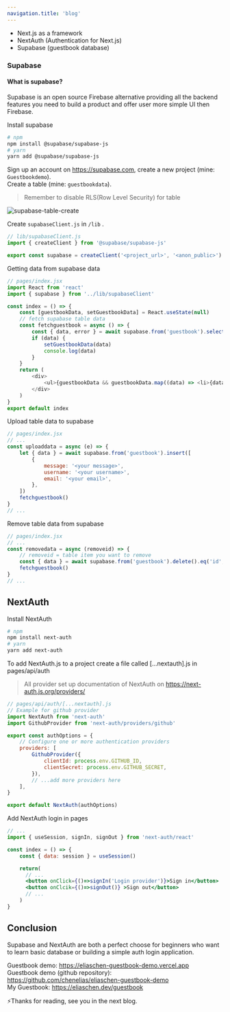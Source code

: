 ```yaml
---
navigation.title: 'blog'
---
```

-   Next.js as a framework
-   NextAuth (Authentication for Next.js)
-   Supabase (guestbook database)

### Supabase

#### What is supabase?

Supabase is an open source Firebase alternative providing all the backend features you need to build a product and offer user more simple UI then Firebase.

Install supabase
```bash
# npm
npm install @supabase/supabase-js
# yarn
yarn add @supabase/supabase-js
```

Sign up an account on https://supabase.com, create a new project (mine: `Guestbookdemo`).\
Create a table (mine: `guestbookdata`).

> Remember to disable RLS(Row Level Security) for table

![supabase-table-create](inkdrop://file:oUV0GN5sm)

Create `supabaseClient.js` in `/lib` .

```js
// lib/supabaseClient.js
import { createClient } from '@supabase/supabase-js'

export const supabase = createClient('<project_url>', '<anon_public>')
```

Getting data from supabase data

```js
// pages/index.jsx
import React from 'react'
import { supabase } from '../lib/supabaseClient'

const index = () => {
    const [guestbookData, setGuestbookData] = React.useState(null)
    // fetch supabase table data
    const fetchguestbook = async () => {
        const { data, error } = await supabase.from('guestbook').select()
        if (data) {
            setGuestbookData(data)
            console.log(data)
        }
    }
    return (
        <div>
            <ul>{guestbookData && guestbookData.map((data) => <li>{data.message}</li>)}</ul>
        </div>
    )
}
export default index
```

Upload table data to supabase

```js
// pages/index.jsx
// ...
const uploaddata = async (e) => {
    let { data } = await supabase.from('guestbook').insert([
        {
            message: '<your message>',
            username: '<your username>',
            email: '<your email>',
        },
    ])
    fetchguestbook()
}
// ...
```

Remove table data from supabase

```jsx
// pages/index.jsx
// ...
const removedata = async (removeid) => {
    // removeid = table item you want to remove
    const { data } = await supabase.from('guestbook').delete().eq('id', removeid)
    fetchguestbook()
}
// ...
```

## NextAuth

Install NextAuth

```bash
# npm
npm install next-auth
# yarn
yarn add next-auth
```

To add NextAuth.js to a project create a file called [...nextauth].js in pages/api/auth

> All provider set up documentation of NextAuth on https://next-auth.js.org/providers/

```js
// pages/api/auth/[...nextauth].js
// Example for github provider
import NextAuth from 'next-auth'
import GithubProvider from 'next-auth/providers/github'

export const authOptions = {
    // Configure one or more authentication providers
    providers: [
        GithubProvider({
            clientId: process.env.GITHUB_ID,
            clientSecret: process.env.GITHUB_SECRET,
        }),
        // ...add more providers here
    ],
}

export default NextAuth(authOptions)
```

Add NextAuth login in pages

```jsx
// ...
import { useSession, signIn, signOut } from 'next-auth/react'

const index = () => {
    const { data: session } = useSession()

    return(
      // ...
      <button onClick={()=>signIn('Login provider')}>Sign in</button>
      <button onClcik={()=>signOut()} >Sign out</button>
      // ...
    )
}
```

## Conclusion
Supabase and NextAuth are both a perfect choose for beginners who want to learn basic database or building a simple auth login application.

Guestbook demo: https://eliaschen-guestbook-demo.vercel.app \
Guestbook demo (github repository): https://github.com/chenelias/eliaschen-guestbook-demo \
My Guestbook: https://eliaschen.dev/guestbook

⚡Thanks for reading, see you in the next blog.
